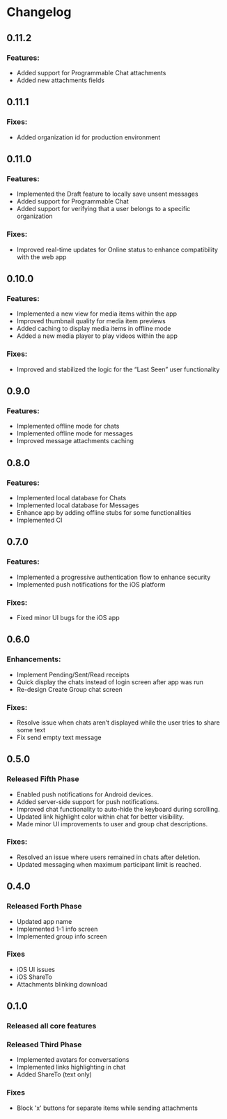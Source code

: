 # Changelog

## 0.11.2

### Features:
- Added support for Programmable Chat attachments
- Added new attachments fields

## 0.11.1

### Fixes:
- Added organization id for production environment

## 0.11.0

### Features:
- Implemented the Draft feature to locally save unsent messages
- Added support for Programmable Chat
- Added support for verifying that a user belongs to a specific organization

### Fixes:
- Improved real-time updates for Online status to enhance compatibility with the web app

## 0.10.0

### Features:
- Implemented a new view for media items within the app
- Improved thumbnail quality for media item previews
- Added caching to display media items in offline mode
- Added a new media player to play videos within the app

### Fixes:
- Improved and stabilized the logic for the “Last Seen” user functionality

## 0.9.0

### Features:
- Implemented offline mode for chats
- Implemented offline mode for messages
- Improved message attachments caching

## 0.8.0

### Features:
- Implemented local database for Chats
- Implemented local database for Messages
- Enhance app by adding offline stubs for some functionalities
- Implemented CI

## 0.7.0

### Features:

- Implemented a progressive authentication flow to enhance security
- Implemented push notifications for the iOS platform

### Fixes:
- Fixed minor UI bugs for the iOS app

## 0.6.0

### Enhancements:

- Implement Pending/Sent/Read receipts
- Quick display the chats instead of login screen after app was run
- Re-design Create Group chat screen

### Fixes:
- Resolve issue when chats aren’t displayed while the user tries to share some text
- Fix send empty text message

## 0.5.0

### Released Fifth Phase

- Enabled push notifications for Android devices.
- Added server-side support for push notifications.
- Improved chat functionality to auto-hide the keyboard during scrolling.
- Updated link highlight color within chat for better visibility.
- Made minor UI improvements to user and group chat descriptions.

### Fixes:
- Resolved an issue where users remained in chats after deletion.
- Updated messaging when maximum participant limit is reached.

## 0.4.0

### Released Forth Phase

- Updated app name
- Implemented 1-1 info screen
- Implemented group info screen

### Fixes
-  iOS UI issues
-  iOS ShareTo
-  Attachments blinking download

## 0.1.0

### Released all core features

### Released Third Phase

- Implemented avatars for conversations
- Implemented links highlighting in chat
- Added ShareTo (text only)

### Fixes

- Block 'x' buttons for separate items while sending attachments
